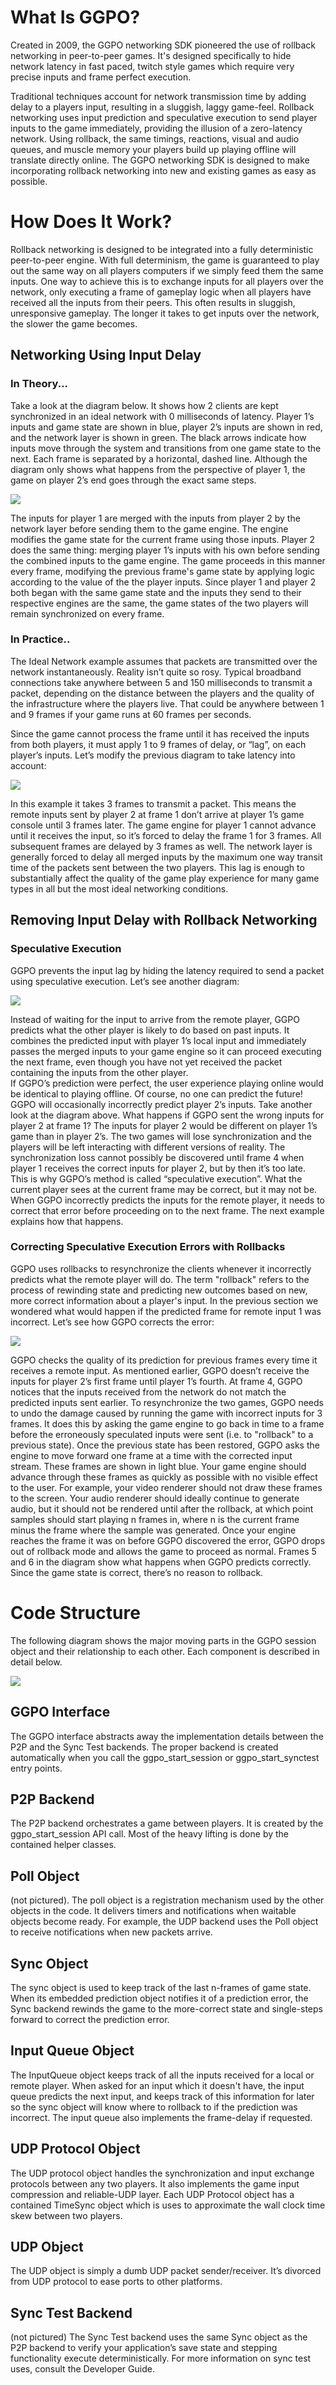 # What Is GGPO?

Created in 2009, the GGPO networking SDK pioneered the use of rollback networking in peer-to-peer games.  It's designed specifically to hide network latency in fast paced, twitch style games which require very precise inputs and frame perfect execution.

Traditional techniques account for network transmission time by adding delay to a players input, resulting in a sluggish, laggy game-feel.  Rollback networking uses input prediction and speculative execution to send player inputs to the game immediately, providing the illusion of a zero-latency network.  Using rollback, the same timings, reactions, visual and audio queues, and muscle memory your players build up playing offline will translate directly online.  The GGPO networking SDK is designed to make incorporating rollback networking into new and existing games as easy as possible.  

# How Does It Work?

Rollback networking is designed to be integrated into a fully deterministic peer-to-peer engine.  With full determinism, the game is guaranteed to play out the same way on all players computers if we simply feed them the same inputs.  One way to achieve this is to exchange inputs for all players over the network, only executing a frame of gameplay logic when all players have received all the inputs from their peers.  This often results in sluggish, unresponsive gameplay.  The longer it takes to get inputs over the network, the slower the game becomes.

## Networking Using Input Delay

### In Theory...

Take a look at the diagram below.  It shows how 2 clients are kept synchronized in an ideal network with 0 milliseconds of latency.  Player 1’s inputs and game state are shown in blue, player 2’s inputs are shown in red, and the network layer is shown in green.   The black arrows indicate how inputs move through the system and transitions from one game state to the next.  Each frame is separated by a horizontal, dashed line.  Although the diagram only shows what happens from the perspective of player 1, the game on player 2’s end goes through the exact same steps.  

![](images/overview_image1.png)

The inputs for player 1 are merged with the inputs from player 2 by the network layer before sending them to the game engine.  The engine modifies the game state for the current frame using those inputs.  Player 2 does the same thing: merging player 1’s inputs with his own before sending the combined inputs to the game engine.  The game proceeds in this manner every frame, modifying the previous frame's game state by applying logic according to the value of the the player inputs.  Since player 1 and player 2 both began with the same game state and the inputs they send to their respective engines are the same, the game states of the two players will remain synchronized on every frame.

### In Practice..

The Ideal Network example assumes that packets are transmitted over the network instantaneously.  Reality isn’t quite so rosy.  Typical broadband connections take anywhere between 5 and 150 milliseconds to transmit a packet, depending on the distance between the players and the quality of the infrastructure where the players live.  That could be anywhere between 1 and 9 frames if your game runs at 60 frames per seconds.

Since the game cannot process the frame until it has received the inputs from both players, it must apply 1 to 9 frames of delay, or “lag”, on each player’s inputs.  Let’s modify the previous diagram to take latency into account:

![](images/overview_image3.png)

In this example it takes 3 frames to transmit a packet.  This means the remote inputs sent by player 2 at frame 1 don’t arrive at player 1’s game console until 3 frames later.  The game engine for player 1 cannot advance until it receives the input, so it’s forced to delay the frame 1 for 3 frames.  All subsequent frames are delayed by 3 frames as well.  The network layer is generally forced to delay all merged inputs by the maximum one way transit time of the packets sent between the two players.  This lag is enough to substantially affect the quality of the game play experience for many game types in all but the most ideal networking conditions.

## Removing Input Delay with Rollback Networking

### Speculative Execution

GGPO prevents the input lag by hiding the latency required to send a packet using speculative execution.  Let’s see another diagram:

![](images/overview_image2.png)

Instead of waiting for the input to arrive from the remote player, GGPO predicts what the other player is likely to do based on past inputs.  It combines the predicted input with player 1’s local input and immediately passes the merged inputs to your game engine so it can proceed executing the next frame, even though you have not yet received the packet containing the inputs from the other player.  
If GGPO’s prediction were perfect, the user experience playing online would be identical to playing offline.  Of course, no one can predict the future!  GGPO will occasionally incorrectly predict player 2’s inputs.  Take another look at the diagram above.  What happens if GGPO sent the wrong inputs for player 2 at frame 1?  The inputs for player 2 would be different on player 1’s game than in player 2’s.  The two games will lose synchronization and the players will be left interacting with different versions of reality.  The synchronization loss cannot possibly be discovered until frame 4 when player 1 receives the correct inputs for player 2, but by then it’s too late.  
This is why GGPO’s method is called “speculative execution”.  What the current player sees at the current frame may be correct, but it may not be.  When GGPO incorrectly predicts the inputs for the remote player, it needs to correct that error before proceeding on to the next frame.  The next example explains how that happens.

### Correcting Speculative Execution Errors with Rollbacks

GGPO uses rollbacks to resynchronize the clients whenever it incorrectly predicts what the remote player will do.  The term "rollback" refers to the process of rewinding state and predicting new outcomes based on new, more correct information about a player's input.  In the previous section we wondered what would happen if the predicted frame for remote input 1 was incorrect.  Let’s see how GGPO corrects the error:

![](images/overview_image5.png)

GGPO checks the quality of its prediction for previous frames every time it receives a remote input.  As mentioned earlier, GGPO doesn’t receive the inputs for player 2’s first frame until player 1’s fourth.  At frame 4, GGPO notices that the inputs received from the network do not match the predicted inputs sent earlier.  To resynchronize the two games, GGPO needs to undo the damage caused by running the game with incorrect inputs for 3 frames.  It does this by asking the game engine to go back in time to a frame before the erroneously speculated inputs were sent (i.e. to "rollback" to a previous state).   Once the previous state has been restored, GGPO asks the engine to move forward one frame at a time with the corrected input stream.  These frames are shown in light blue.  Your game engine should advance through these frames as quickly as possible with no visible effect to the user.  For example, your video renderer should not draw these frames to the screen.  Your audio renderer should ideally continue to generate audio, but it should not be rendered until after the rollback, at which point samples should start playing n frames in, where n is the current frame minus the frame where the sample was generated.
Once your engine reaches the frame it was on before GGPO discovered the error, GGPO drops out of rollback mode and allows the game to proceed as normal.  Frames 5 and 6 in the diagram show what happens when GGPO predicts correctly.  Since the game state is correct, there’s no reason to rollback.

# Code Structure

The following diagram shows the major moving parts in the GGPO session object and their relationship to each other.  Each component is described in detail below.

![](images/overview_image4.png)

## GGPO Interface

The GGPO interface abstracts away the implementation details between the P2P and the Sync Test backends.  The proper backend is created automatically when you call the ggpo_start_session or ggpo_start_synctest entry points.

## P2P Backend

The P2P backend orchestrates a game between players.  It is created by the ggpo_start_session API call.  Most of the heavy lifting is done by the contained helper classes.

## Poll Object

(not pictured).  The poll object is a registration mechanism used by the other objects in the code.  It delivers timers and notifications when waitable objects become ready.  For example, the UDP backend uses the Poll object to receive notifications when new packets arrive. 

## Sync Object

The sync object is used to keep track of the last n-frames of game state.  When its embedded prediction object notifies it of a prediction error, the Sync backend rewinds the game to the more-correct state and single-steps forward to correct the prediction error.

## Input Queue Object

The InputQueue object keeps track of all the inputs received for a local or remote player.  When asked for an input which it doesn't have, the input queue predicts the next input, and keeps track of this information for later so the sync object will know where to rollback to if the prediction was incorrect.  The input queue also implements the frame-delay if requested.

## UDP Protocol Object

The UDP protocol object handles the synchronization and input exchange protocols between any two players.  It also implements the game input compression and reliable-UDP layer.  Each UDP Protocol object has a contained TimeSync object which is uses to approximate the wall clock time skew between two players.

## UDP Object

The UDP object is simply a dumb UDP packet sender/receiver.  It’s divorced from UDP protocol to ease ports to other platforms.

## Sync Test Backend

(not pictured) The Sync Test backend uses the same Sync object as the P2P backend to verify your application’s save state and stepping functionality execute deterministically.  For more information on sync test uses, consult the Developer Guide.
